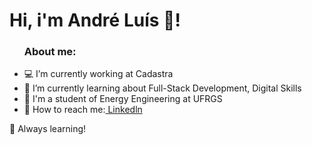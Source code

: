 <h1>
Hi, i'm André Luís 👋! 
</h1>

<ul>
<h3><strong>About me:</strong></h3>
  <li>💻 I’m currently working at Cadastra</li>
  <li>📝 I’m currently learning about Full-Stack Development, Digital Skills</li>
  <li>🚀 I'm a student of Energy Engineering at UFRGS</li>
  <li>👯 How to reach me:<a href="https://www.linkedin.com/in/andre-luis-stamm/"> Linkedln</a></li>
</ul>





🚀 Always learning!

